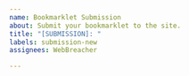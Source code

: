 ```yaml
---
name: Bookmarklet Submission
about: Submit your bookmarklet to the site.
title: "[SUBMISSION]: "
labels: submission-new
assignees: WebBreacher

---
```



